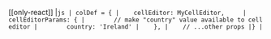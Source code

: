 [[only-react]]
|```js
| colDef = {
|    cellEditor: MyCellEditor,    
|    cellEditorParams: {
|        // make "country" value available to cell editor
|        country: 'Ireland'
|    },
|    // ...other props
|}
|```
